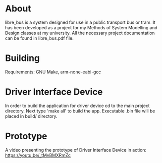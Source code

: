 # About
libre_bus is a system designed for use in a public transport bus or tram. It has been developed as a project for my Methods of System Modelling and Design classes at my university. All the necessary project documentation can be found in libre_bus.pdf file.

# Building
Requirements: GNU Make, arm-none-eabi-gcc

# Driver Interface Device
In order to build the application for driver device cd to the main project directory. Next type 'make all' to build the app. Executable .bin file will be placed in build/ directory.

# Prototype
A video presenting the prototype of Driver Interface Device in action: https://youtu.be/_tMvBMXRmZc
